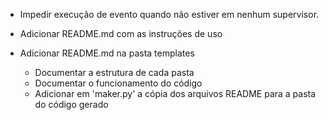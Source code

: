 - Impedir execução de evento quando não estiver em nenhum supervisor.


- Adicionar README.md com as instruções de uso
- Adicionar README.md na pasta templates
    - Documentar a estrutura de cada pasta
    - Documentar o funcionamento do código
    - Adicionar em 'maker.py' a cópia dos arquivos README para a pasta do código gerado 